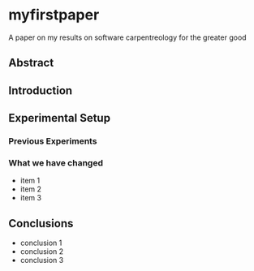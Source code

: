 # myfirstpaper
A paper on my results on software carpentreology for the greater good

## Abstract

## Introduction

## Experimental Setup

### Previous Experiments
### What we have changed
- item 1
- item 2
- item 3

## Conclusions
- conclusion 1
- conclusion 2
- conclusion 3
